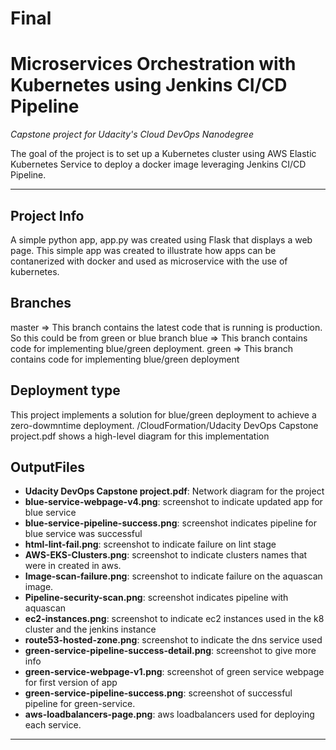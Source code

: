 # Final
# Microservices Orchestration with Kubernetes using Jenkins CI/CD Pipeline

*Capstone project for Udacity's Cloud DevOps Nanodegree*

The goal of the project is to set up a Kubernetes cluster using AWS Elastic Kubernetes Service to deploy a docker image leveraging Jenkins CI/CD Pipeline. 

---

## Project Info
A simple python app, app.py was created using Flask that displays a web page. This simple app was created to illustrate how apps can be contanerized with docker and used as microservice with the use of kubernetes.

## Branches

master => This branch contains the latest code that is running is production. So this could be from green or blue branch
blue => This branch contains code for implementing blue/green deployment. 
green => This branch contains code for implementing blue/green deployment

## Deployment type

This project implements a solution for blue/green deployment to achieve a zero-dowmntime deployment. /CloudFormation/Udacity DevOps Capstone project.pdf shows a high-level diagram for this implementation

## OutputFiles

* **Udacity DevOps Capstone project.pdf**: Network diagram for the project
* **blue-service-webpage-v4.png**: screenshot to indicate updated app for blue service
* **blue-service-pipeline-success.png**: screenshot indicates pipeline for blue service was successful
* **html-lint-fail.png**: screenshot to indicate failure on lint stage
* **AWS-EKS-Clusters.png**: screenshot to indicate clusters names that were in created in aws.
* **Image-scan-failure.png**: screenshot to indicate failure on the aquascan image.
* **Pipeline-security-scan.png**: screenshot indicates pipeline with aquascan
* **ec2-instances.png**: screenshot to indicate ec2 instances used in the k8 cluster and the jenkins instance
* **route53-hosted-zone.png**: screenshot to indicate the dns service used 
* **green-service-pipeline-success-detail.png**: screenshot to give more info
* **green-service-webpage-v1.png**: screenshot of green service webpage for first version of app
* **green-service-pipeline-success.png**: screenshot of successful pipeline for green-service.
* **aws-loadbalancers-page.png**: aws loadbalancers used for deploying each service.

---


